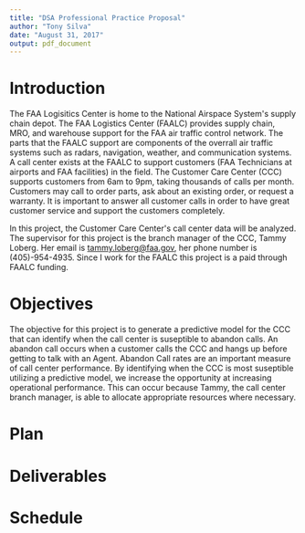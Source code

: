 ```yaml
---
title: "DSA Professional Practice Proposal"
author: "Tony Silva"
date: "August 31, 2017"
output: pdf_document
---
```


# Introduction
The FAA Logisitics Center is home to the National Airspace System's supply chain depot. The FAA Logistics Center (FAALC) provides supply chain, MRO, and warehouse support for the FAA air traffic control network. The parts that the FAALC support are components of the overrall air traffic systems such as radars, navigation, weather, and communication systems. A call center exists at the FAALC to support customers (FAA Technicians at airports and FAA facilities) in the field. The Customer Care Center (CCC) supports customers from 6am to 9pm, taking thousands of calls per month. Customers may call to order parts, ask about an existing order, or request a warranty. It is important to answer all customer calls in order to have great customer service and support the customers completely.

In this project, the Customer Care Center's call center data will be analyzed. The supervisor for this project is the branch manager of the CCC, Tammy Loberg. Her email is tammy.loberg@faa.gov, her phone number is (405)-954-4935. Since I work for the FAALC this project is a paid through FAALC funding.

# Objectives
The objective for this project is to generate a predictive model for the CCC that can identify when the call center is suseptible to abandon calls. An abandon call occurs when a customer calls the CCC and hangs up before getting to talk with an Agent. Abandon Call rates are an important measure of call center performance. By identifying when the CCC is most suseptible utilizing a predictive model, we increase the opportunity at increasing operational performance. This can occur because Tammy, the call center branch manager, is able to allocate appropriate resources where necessary.

# Plan

# Deliverables

# Schedule